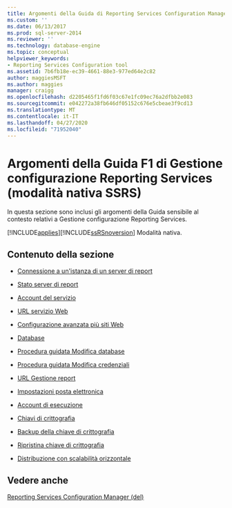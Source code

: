 ```yaml
---
title: Argomenti della Guida di Reporting Services Configuration Manager F1 (modalità nativa SSRS) | Microsoft Docs
ms.custom: ''
ms.date: 06/13/2017
ms.prod: sql-server-2014
ms.reviewer: ''
ms.technology: database-engine
ms.topic: conceptual
helpviewer_keywords:
- Reporting Services Configuration tool
ms.assetid: 7b6fb18e-ec39-4661-88e3-977ed64e2c82
author: maggiesMSFT
ms.author: maggies
manager: craigg
ms.openlocfilehash: d2205465f1fd6f03c67e1fc09ec76a2dfbb2e083
ms.sourcegitcommit: e042272a38fb646df05152c676e5cbeae3f9cd13
ms.translationtype: MT
ms.contentlocale: it-IT
ms.lasthandoff: 04/27/2020
ms.locfileid: "71952040"
---
```

# <a name="reporting-services-configuration-manager-f1-help-topics-ssrs-native-mode"></a>Argomenti della Guida F1 di Gestione configurazione Reporting Services (modalità nativa SSRS)
  In questa sezione sono inclusi gli argomenti della Guida sensibile al contesto relativi a Gestione configurazione Reporting Services.  
  
 [!INCLUDE[applies](../../includes/applies-md.md)][!INCLUDE[ssRSnoversion](../../includes/ssrsnoversion-md.md)] Modalità nativa.  
  
## <a name="in-this-section"></a>Contenuto della sezione  
  
-   [Connessione a un'istanza di un server di report](../../../2014/sql-server/install/connect-to-a-native-mode-report-server.md)  
  
-   [Stato server di report](../../../2014/sql-server/install/report-server-status-ssrs-native-mode.md)  
  
-   [Account del servizio](../../../2014/sql-server/install/service-account-ssrs-native-mode.md)  
  
-   [URL servizio Web](../../../2014/sql-server/install/web-service-url-ssrs-native-mode.md)  
  
-   [Configurazione avanzata più siti Web](../../../2014/sql-server/install/advanced-multiple-web-site-configuration-ssrs-native-mode.md)  
  
-   [Database](../../../2014/sql-server/install/database-ssrs-native-mode.md)  
  
-   [Procedura guidata Modifica database](../../../2014/sql-server/install/change-database-wizard-ssrs-native-mode.md)  
  
-   [Procedura guidata Modifica credenziali](../../../2014/sql-server/install/change-credentials-wizard-ssrs-native-mode.md)  
  
-   [URL Gestione report](../../../2014/sql-server/install/report-manager-url-ssrs-native-mode.md)  
  
-   [Impostazioni posta elettronica](../../reporting-services/install-windows/e-mail-settings-reporting-services-native-mode-configuration-manager.md)  
  
-   [Account di esecuzione](../../../2014/sql-server/install/execution-account-ssrs-native-mode.md)  
  
-   [Chiavi di crittografia](../../../2014/sql-server/install/encryption-keys-ssrs-native-mode.md)  
  
-   [Backup della chiave di crittografia](../../../2014/sql-server/install/backup-encryption-key-ssrs-native-mode.md)  
  
-   [Ripristina chiave di crittografia](../../../2014/sql-server/install/restore-encryption-key-ssrs-native-mode.md)  
  
-   [Distribuzione con scalabilità orizzontale](../../../2014/sql-server/install/scale-out-deployment-native-mode-report-server.md)  
  
## <a name="see-also"></a>Vedere anche  
 [Reporting Services Configuration Manager &#40;del&#41;](reporting-services-configuration-manager-native-mode.md)  
  
  
